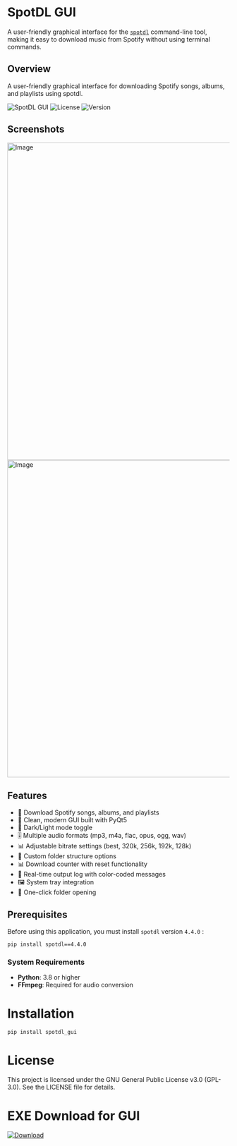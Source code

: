 # SpotDL GUI
A user-friendly graphical interface for the [`spotdl`](https://github.com/spotDL/spotify-downloader) command-line tool, making it easy to download music from Spotify without using terminal commands.

## Overview
A user-friendly graphical interface for downloading Spotify songs, albums, and playlists using spotdl.

![SpotDL GUI](https://img.shields.io/badge/Python-3.8%2B-blue)
![License](https://img.shields.io/badge/License-GPLv3-green)
![Version](https://img.shields.io/badge/Version-0.1.0-orange)

## Screenshots
<img width="1366" height="720" alt="Image" src="https://github.com/user-attachments/assets/3e7e013b-533e-47db-94b1-2f820525a42e" />
<img width="1366" height="720" alt="Image" src="https://github.com/user-attachments/assets/cb34bbbd-9936-4834-953f-b3cb87802c93" />

## Features
- 🎵 Download Spotify songs, albums, and playlists
- 🎨 Clean, modern GUI built with PyQt5
- 🌙 Dark/Light mode toggle
- 🎚️ Multiple audio formats (mp3, m4a, flac, opus, ogg, wav)
- 📊 Adjustable bitrate settings (best, 320k, 256k, 192k, 128k)
- 📁 Custom folder structure options
- 📊 Download counter with reset functionality
- 📝 Real-time output log with color-coded messages
- 🖼️ System tray integration
- 🎯 One-click folder opening

## Prerequisites
Before using this application, you must install `spotdl` version `4.4.0` :

```
pip install spotdl==4.4.0
```

### System Requirements
- **Python**: 3.8 or higher
- **FFmpeg**: Required for audio conversion

# Installation
```
pip install spotdl_gui
```

# License
This project is licensed under the GNU General Public License v3.0 (GPL-3.0). See the LICENSE file for details.

# EXE Download for GUI

[![Download](https://img.shields.io/badge/Download-Latest_Release-blue?style=for-the-badge&logo=dropbox)](https://www.dropbox.com/scl/fo/7imxeehxzo4qmb0qmvehp/AL1XuF2Dri3vDB50Dp4yBKg?rlkey=lzjalpgpg57m2qapbg93qyj9x&e=1&st=u8gmlm4e&dl=1)
